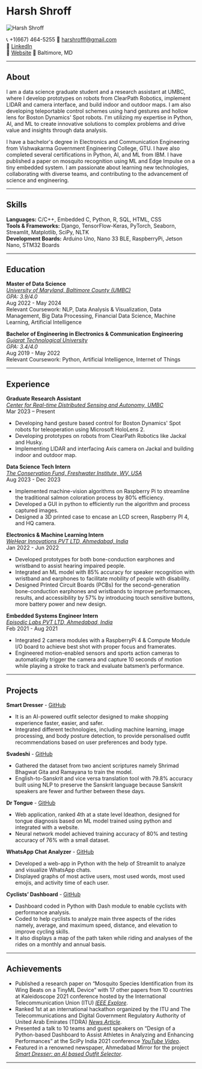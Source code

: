 # Harsh Shroff

![Harsh Shroff]([https://github.com/HarshShroff/UMBC-DATA606-FALL2023-MONDAY/blob/main/harsh_passportpic_new.jpeg](https://github.com/DATA-606-2023-FALL-MONDAY/Shroff_Harsh/blob/main/docs/imgs/HarshPassportPic.jpg))

📞 +1(667) 464-5255  📧 harshrofff@gmail.com  
🔗 [LinkedIn](https://www.linkedin.com/in/harshroff/)  
🔗 [Website](https://harshshroff.github.io/resume/)
📍 Baltimore, MD  

---
## About  
I am a data science graduate student and a research assistant at UMBC, where I develop prototypes on robots from ClearPath Robotics, implement LIDAR and camera interface, and build indoor and outdoor maps. I am also developing teleportable control schemes using hand gestures and hollow lens for Boston Dynamics' Spot robots. I'm utilizing my expertise in Python, AI, and ML to create innovative solutions to complex problems and drive value and insights through data analysis.

I have a bachelor's degree in Electronics and Communication Engineering from Vishwakarma Government Engineering College, GTU. I have also completed several certifications in Python, AI, and ML from IBM. I have published a paper on mosquito recognition using ML and Edge Impulse on a tiny embedded system. I am passionate about learning new technologies, collaborating with diverse teams, and contributing to the advancement of science and engineering.

---

## Skills
**Languages:** C/C++, Embedded C, Python, R, SQL, HTML, CSS  
**Tools & Frameworks:** Django, TensorFlow-Keras, PyTorch, Seaborn, Streamlit, Matplotlib, SciPy, NLTK  
**Development Boards:** Arduino Uno, Nano 33 BLE, RaspberryPi, Jetson Nano, STM32 Boards

---
## Education
**Master of Data Science**  
*[University of Maryland, Baltimore County (UMBC)](https://umbc.edu/)*  
*GPA: 3.9/4.0*  
Aug 2022 - May 2024  
Relevant Coursework: NLP, Data Analysis & Visualization, Data Management, Big Data Processing, Financial Data Science, Machine Learning, Artificial Intelligence  

**Bachelor of Engineering in Electronics & Communication Engineering**  
*[Gujarat Technological University](https://gtu.ac.in/)*  
*GPA: 3.4/4.0*  
Aug 2019 - May 2022  
Relevant Coursework: Python, Artificial Intelligence, Internet of Things

---

## Experience
**Graduate Research Assistant**  
*[Center for Real-time Distributed Sensing and Autonomy, UMBC](https://cards.umbc.edu/)*  
Mar 2023 – Present  
- Developing hand gesture based control for Boston Dynamics' Spot robots for teleoperation using Microsoft HoloLens 2.
- Developing prototypes on robots from ClearPath Robotics like Jackal and Husky.
- Implementing LIDAR and interfacing Axis camera on Jackal and building indoor and outdoor map.

**Data Science Tech Intern**  
*[The Conservation Fund, Freshwater Institute, WV, USA](https://www.conservationfund.org/our-work/freshwater-institute)*  
Aug 2023 - Dec 2023
- Implemented machine-vision algorithms on Raspberry Pi to streamline the traditional salmon coloration process by 80% efficiency.
- Developed a GUI in python to efficiently run the algorithm and process captured images.
- Designed a 3D printed case to encase an LCD screen, Raspberry PI 4, and HQ camera.

**Electronics & Machine Learning Intern**  
*[WeHear Innovations PVT LTD, Ahmedabad, India](https://wehear.in/)*  
Jan 2022 - Jun 2022  
- Developed prototypes for both bone-conduction earphones and wristband to assist hearing impaired people.
- Integrated an ML model with 85% accuracy for speaker recognition with wristband and earphones to facilitate mobility of people with disability.
- Designed Printed Circuit Boards (PCBs) for the second-generation bone-conduction earphones and wristbands to improve performances, results, and accessibility by 57% by introducing touch sensitive buttons, more battery power and new design.

**Embedded Systems Engineer Intern**  
*[Episodic Labs PVT LTD, Ahmedabad, India](https://www.bemrr.com/)*  
Feb 2021 - Aug 2021  
- Integrated 2 camera modules with a RaspberryPi 4 & Compute Module I/O board to achieve best shot with proper focus and framerates.
- Engineered motion-enabled sensors and sports action cameras to automatically trigger the camera and capture 10 seconds of motion while playing a stroke to track and evaluate batsmen’s performance.

---

## Projects  
**Smart Dresser** - [GitHub](https://github.com/Ommakwana/SmartDresser)  
- It is an AI-powered outfit selector designed to make shopping experience faster, easier, and safer.
- Integrated different technologies, including machine learning, image processing, and body posture detection, to provide personalised outfit recommendations based on user preferences and body type.

**Svadeshi** - [GitHub](https://github.com/HarshShroff/Svadeshi)
- Gathered the dataset from two ancient scriptures namely Shrimad Bhagwat Gita and Ramayana to train the model.
- English-to-Sanskrit and vice versa translation tool with 79.8% accuracy built using NLP to preserve the Sanskrit language because Sanskrit speakers are fewer and further between these days.


**Dr Tongue** - [GitHub](https://github.com/HarshShroff/Dr_Tongue)
- Web application, ranked 4th at a state level Ideathon, designed for tongue diagnosis based on ML model trained using python and integrated with a website.
- Neural network model achieved training accuracy of 80% and testing accuracy of 76% with a small dataset.


**WhatsApp Chat Analyzer** - [GitHub](https://github.com/HarshShroff/WhatsApp-Chat-Analyzer)
- Developed a web-app in Python with the help of Streamlit to analyze and visualize WhatsApp chats.
- Displayed graphs of most active users, most used words, most used emojis, and activity time of each user.


**Cyclists’ Dashboard** - [GitHub](https://github.com/HarshShroff/Dash4Athletes)
- Dashboard coded in Python with Dash module to enable cyclists with performance analysis.
- Coded to help cyclists to analyze main three aspects of the rides namely, average, and maximum speed,  distance, and elevation to improve cycling skills.
- It also displays a map of the path taken while riding and analyses of the rides on a monthly and annual basis. 


---

## Achievements
- Published a research paper on “Mosquito Species Identification from its Wing Beats on a TinyML Device” with 17 other papers from 10 countries at Kaleidoscope 2021 conference hosted by the International Telecommunication  Union (ITU) *[IEEE Explore](https://ieeexplore.ieee.org/document/9662116)*.
- Ranked 1st at an international hackathon organized by the ITU and The Telecommunications and Digital Government Regulatory  Authority  of  United  Arab  Emirates  (TDRA) *[News Article](https://ahmedabadmirror.com/city-engg-student-tops-in-hackathon/81819197.html)*.
- Presented a talk to 10 teams and guest speakers on “Design of a Python-based Dashboard to Assist Athletes in Analyzing and Enhancing Performances” at the SciPy India 2021 conference *[YouTube Video](https://www.youtube.com/watch?v=gvnl0ZfR4DM&ab_channel=KiranTrivedi)*.
- Featured in a renowned newspaper, Ahmedabad Mirror for the project *[Smart Dresser: an AI based Outfit Selector](https://ahmedabadmirror.com/covid-innovation-by-vgec-students/81801558.html)*.


---
